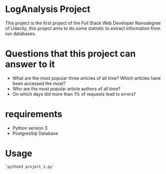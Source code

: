 
# LogAnalysis Project 
 This project is the first project of the Full Stack Web Developer Nanodegree of Udacity, this project aims to do some statistic to extract information from our databases.
# Questions that this project can answer to it 

  -  What are the most popular three articles of all time? Which articles have been accessed the most? 
  - Who are the most popular article authors of all time?
  - On which days did more than 1% of requests lead to errors? 

# requirements

  - Python version 3
  - PostgresSql Database

# Usage
    `python3 project_1.py`
    
